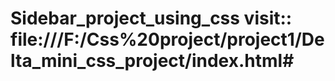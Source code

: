 # Sidebar_project_using_css visit::  file:///F:/Css%20project/project1/Delta_mini_css_project/index.html#

